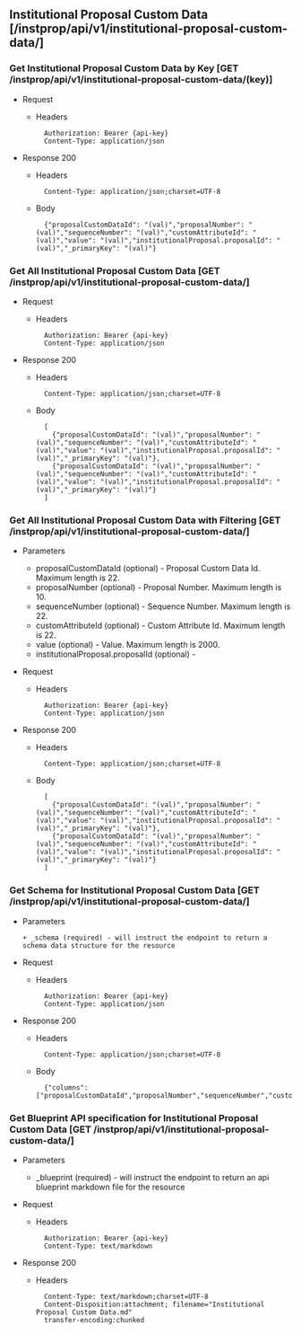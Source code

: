 ## Institutional Proposal Custom Data [/instprop/api/v1/institutional-proposal-custom-data/]

### Get Institutional Proposal Custom Data by Key [GET /instprop/api/v1/institutional-proposal-custom-data/(key)]
	 
+ Request

    + Headers

            Authorization: Bearer {api-key}
            Content-Type: application/json

+ Response 200
    + Headers

            Content-Type: application/json;charset=UTF-8

    + Body
    
            {"proposalCustomDataId": "(val)","proposalNumber": "(val)","sequenceNumber": "(val)","customAttributeId": "(val)","value": "(val)","institutionalProposal.proposalId": "(val)","_primaryKey": "(val)"}

### Get All Institutional Proposal Custom Data [GET /instprop/api/v1/institutional-proposal-custom-data/]
	 
+ Request

    + Headers

            Authorization: Bearer {api-key}
            Content-Type: application/json

+ Response 200
    + Headers

            Content-Type: application/json;charset=UTF-8

    + Body
    
            [
              {"proposalCustomDataId": "(val)","proposalNumber": "(val)","sequenceNumber": "(val)","customAttributeId": "(val)","value": "(val)","institutionalProposal.proposalId": "(val)","_primaryKey": "(val)"},
              {"proposalCustomDataId": "(val)","proposalNumber": "(val)","sequenceNumber": "(val)","customAttributeId": "(val)","value": "(val)","institutionalProposal.proposalId": "(val)","_primaryKey": "(val)"}
            ]

### Get All Institutional Proposal Custom Data with Filtering [GET /instprop/api/v1/institutional-proposal-custom-data/]
    
+ Parameters

    + proposalCustomDataId (optional) - Proposal Custom Data Id. Maximum length is 22.
    + proposalNumber (optional) - Proposal Number. Maximum length is 10.
    + sequenceNumber (optional) - Sequence Number. Maximum length is 22.
    + customAttributeId (optional) - Custom Attribute Id. Maximum length is 22.
    + value (optional) - Value. Maximum length is 2000.
    + institutionalProposal.proposalId (optional) - 

            
+ Request

    + Headers

            Authorization: Bearer {api-key}
            Content-Type: application/json 

+ Response 200
    + Headers

            Content-Type: application/json;charset=UTF-8

    + Body
    
            [
              {"proposalCustomDataId": "(val)","proposalNumber": "(val)","sequenceNumber": "(val)","customAttributeId": "(val)","value": "(val)","institutionalProposal.proposalId": "(val)","_primaryKey": "(val)"},
              {"proposalCustomDataId": "(val)","proposalNumber": "(val)","sequenceNumber": "(val)","customAttributeId": "(val)","value": "(val)","institutionalProposal.proposalId": "(val)","_primaryKey": "(val)"}
            ]
			
### Get Schema for Institutional Proposal Custom Data [GET /instprop/api/v1/institutional-proposal-custom-data/]
	                                          
+ Parameters

      + _schema (required) - will instruct the endpoint to return a schema data structure for the resource
      
+ Request

    + Headers

            Authorization: Bearer {api-key}
            Content-Type: application/json

+ Response 200
    + Headers

            Content-Type: application/json;charset=UTF-8

    + Body
    
            {"columns":["proposalCustomDataId","proposalNumber","sequenceNumber","customAttributeId","value","institutionalProposal.proposalId"],"primaryKey":"proposalCustomDataId"}
		
### Get Blueprint API specification for Institutional Proposal Custom Data [GET /instprop/api/v1/institutional-proposal-custom-data/]
	 
+ Parameters

     + _blueprint (required) - will instruct the endpoint to return an api blueprint markdown file for the resource
                 
+ Request

    + Headers

            Authorization: Bearer {api-key}
            Content-Type: text/markdown

+ Response 200
    + Headers

            Content-Type: text/markdown;charset=UTF-8
            Content-Disposition:attachment; filename="Institutional Proposal Custom Data.md"
            transfer-encoding:chunked
